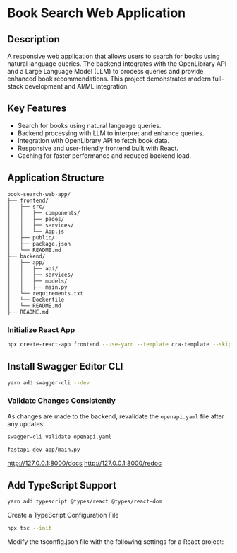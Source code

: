 # Book Search Web Application

## Description

A responsive web application that allows users to search for books using natural language queries. The backend integrates with the OpenLibrary API and a Large Language Model (LLM) to process queries and provide enhanced book recommendations. This project demonstrates modern full-stack development and AI/ML integration.

## Key Features

- Search for books using natural language queries.
- Backend processing with LLM to interpret and enhance queries.
- Integration with OpenLibrary API to fetch book data.
- Responsive and user-friendly frontend built with React.
- Caching for faster performance and reduced backend load.

## Application Structure

```
book-search-web-app/
├── frontend/
│   ├── src/
│   │   ├── components/
│   │   ├── pages/
│   │   ├── services/
│   │   └── App.js
│   ├── public/
│   ├── package.json
│   └── README.md
├── backend/
│   ├── app/
│   │   ├── api/
│   │   ├── services/
│   │   ├── models/
│   │   ├── main.py
│   └── requirements.txt
│   └── Dockerfile
│   └── README.md
├── README.md
```

### Initialize React App

````bash
npx create-react-app frontend --use-yarn --template cra-template --skip-install```
````

## Install Swagger Editor CLI

```bash
yarn add swagger-cli --dev

```

### Validate Changes Consistently

As changes are made to the backend, revalidate the `openapi.yaml` file after any updates:

```bash
swagger-cli validate openapi.yaml

```

```bash
fastapi dev app/main.py
```

http://127.0.0.1:8000/docs
http://127.0.0.1:8000/redoc

## Add TypeScript Support

```bash
yarn add typescript @types/react @types/react-dom
```

Create a TypeScript Configuration File

```bash
npx tsc --init

```
Modify the tsconfig.json file with the following settings for a React project: